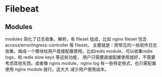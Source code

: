 
# Filebeat

## Modules
modules 简化了日志收集、解析，有 fileset 组成，比如 nginx fileset 包含 access/error/ingress-controller 等 fileset。
主要就是：把常见的一些软件日志收集，做成一个模块给用户直接配置使用。比如redis module，可以收集redis logs，和 redis slow keys 等这些功能，
用户只需要直接配置使用就好，不需要考虑其他东西。或者像 nginx module，nginx log 有一些特定格式，也只需配置使用 nginx module 就行。这大大
减少用户使用成本。

